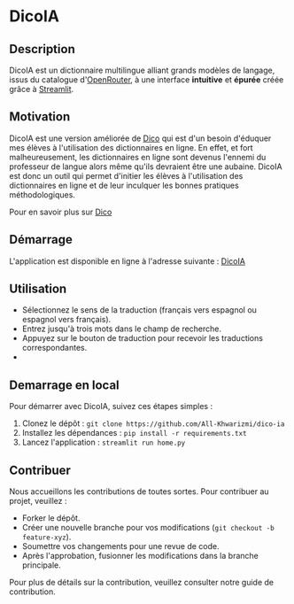 # DicoIA

## Description
DicoIA est un dictionnaire multilingue alliant grands modèles de langage, issus du catalogue d'[OpenRouter](https://openrouter.ai/docs#models), à une interface **intuitive** et **épurée** créée grâce à [Streamlit](https://streamlit.io/).

## Motivation
DicoIA est une version améliorée de [Dico](https://dico-uno.vercel.app/) qui est d'un besoin d'éduquer mes élèves à l'utilisation des dictionnaires en ligne. En effet, et fort malheureusement, les dictionnaires en ligne sont devenus l'ennemi du professeur de langue alors même qu'ils devraient être une aubaine. DicoIA est donc un outil qui permet d'initier les élèves à l'utilisation des dictionnaires en ligne et de leur inculquer les bonnes pratiques méthodologiques.

Pour en savoir plus sur [Dico](https://all-khwarizmi.github.io/blog_quarto/posts/dico/dico-old.html) 

## Démarrage
L'application est disponible en ligne à l'adresse suivante : [DicoIA](https://dicoia.streamlit.app/) 

## Utilisation
- Sélectionnez le sens de la traduction (français vers espagnol ou espagnol vers français).
- Entrez jusqu'à trois mots dans le champ de recherche.
- Appuyez sur le bouton de traduction pour recevoir les traductions correspondantes.
- 
## Demarrage en local
Pour démarrer avec DicoIA, suivez ces étapes simples :
1. Clonez le dépôt : `git clone https://github.com/All-Khwarizmi/dico-ia`
2. Installez les dépendances : `pip install -r requirements.txt`
3. Lancez l'application : `streamlit run home.py` 


## Contribuer
Nous accueillons les contributions de toutes sortes. Pour contribuer au projet, veuillez :
- Forker le dépôt.
- Créer une nouvelle branche pour vos modifications (`git checkout -b feature-xyz`).
- Soumettre vos changements pour une revue de code.
- Après l'approbation, fusionner les modifications dans la branche principale.

Pour plus de détails sur la contribution, veuillez consulter notre guide de contribution.